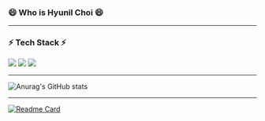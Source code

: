 ### 😄 Who is Hyunil Choi 😄


-------------
### ⚡ Tech Stack ⚡
<img src="https://img.shields.io/badge/Spring-6DB33F?style=flat&logo=Spring&logoColor=Black"/>
<img src="https://img.shields.io/badge/javaScript-F7DE1E?style=flat&logo=JavaScript&logoColor=Black"/>
<img src="https://img.shields.io/badge/Oracle-F80000?style=flat&logo=Oracle&logoColor=Black"/>

-------------
![Anurag's GitHub stats](https://github-readme-stats.vercel.app/api?username=Hyunilll&show_icons=true&theme=gruvbox)

-------------
[![Readme Card](https://github-readme-stats.vercel.app/api/pin/?username=anuraghazra&repo=github-readme-stats)](https://github.com/anuraghazra/github-readme-stats)

